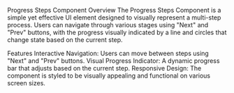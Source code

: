 Progress Steps Component
Overview
The Progress Steps Component is a simple yet effective UI element designed to visually represent a multi-step process. Users can navigate through various stages using "Next" and "Prev" buttons, with the progress visually indicated by a line and circles that change state based on the current step.

Features
Interactive Navigation: Users can move between steps using "Next" and "Prev" buttons.
Visual Progress Indicator: A dynamic progress bar that adjusts based on the current step.
Responsive Design: The component is styled to be visually appealing and functional on various screen sizes.
